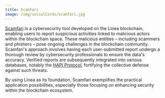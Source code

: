 ```yaml
---
title: Scamfari
image: /img/socialCards/scamfari.jpg
---
```


[Scamfari](https://scamfari.com) is a cybersecurity tool developed on the Linea blockchain, enabling users to report suspicious activities linked to malicious actors within the blockchain space. These malicious entities – including scammers and phishers – pose ongoing challenges in the blockchain community. Scamfari's approach involves having each user-submitted report undergo a thorough review by cybersecurity professionals to ensure the data's accuracy. Verified reports are subsequently integrated into various databases, notably the [HAPI Protocol](https://hapi.one), fortifying the collective defense against such threats.

By using Linea as its foundation, Scamfari exemplifies the practical application possibilities, especially those focusing on enhancing security within the blockchain ecosystem.
